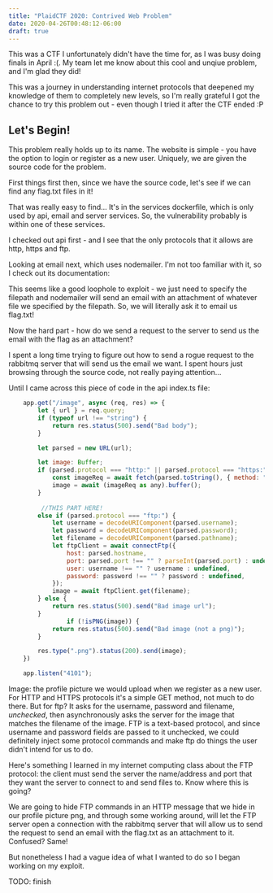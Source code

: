 ```yaml
---
title: "PlaidCTF 2020: Contrived Web Problem"
date: 2020-04-26T00:48:12-06:00
draft: true
---
```



This was a CTF I unfortunately didn't have the time for, as I was busy doing finals in April :(. My team let me know about this cool and unqiue problem, and I'm glad they did! 
<!--more-->


This was a journey in understanding internet protocols that deepened my knowledge of them to completely new levels, so I'm really grateful I got the chance to try this problem out - even though I tried it after the CTF ended :P



Let's Begin!
----

This problem really holds up to its name. The website is simple - you have the option to login or register as a new user. Uniquely, we are given the source code for the problem. 

First things first then, since we have the source code, let's see if we can find any flag.txt files in it! 


That was really easy to find...
It's in the services dockerfile, which is only used by api, email and server services. So, the vulnerability probably is within one of these services. 

I checked out api first - and I see that the only protocols that it allows are http, https and ftp. 

Looking at email next, which uses nodemailer. I'm not too familiar with it, so I check out its documentation: 



This seems like a good loophole to exploit - we just need to specify the filepath and nodemailer will send an email with an attachment of whatever file we specified by the filepath. So, we will literally ask it to email us flag.txt! 

Now the hard part - how do we send a request to the server to send us the email with the flag as an attachment? 

I spent a long time trying to figure out how to send a rogue request to the rabbitmq server that will send us the email we want. I spent hours just browsing through the source code, not really paying attention... 

Until I came across this piece of code in the api index.ts file: 

```js
    app.get("/image", async (req, res) => {
        let { url } = req.query;
        if (typeof url !== "string") {
            return res.status(500).send("Bad body");
        }

        let parsed = new URL(url);

        let image: Buffer;
        if (parsed.protocol === "http:" || parsed.protocol === "https:") {
            const imageReq = await fetch(parsed.toString(), { method: "GET" });
            image = await (imageReq as any).buffer();
        } 
        
         //THIS PART HERE!
        else if (parsed.protocol === "ftp:") {
            let username = decodeURIComponent(parsed.username);
            let password = decodeURIComponent(parsed.password);
            let filename = decodeURIComponent(parsed.pathname);
            let ftpClient = await connectFtp({
                host: parsed.hostname,
                port: parsed.port !== "" ? parseInt(parsed.port) : undefined,
                user: username !== "" ? username : undefined,
                password: password !== "" ? password : undefined,
            });
            image = await ftpClient.get(filename);
        } else {
            return res.status(500).send("Bad image url");
        }
                if (!isPNG(image)) {
            return res.status(500).send("Bad image (not a png)");
        }

        res.type(".png").status(200).send(image);
    })

    app.listen("4101");

```
Image: the profile picture we would upload when we register as a new user. For HTTP and HTTPS protocols it's a simple GET method, not much to do there. But for ftp? 
It asks for the username, password and filename, _unchecked_, then asynchronously asks the server for the image that matches the filename of the image. 
FTP is a text-based protocol, and since username and password fields are passed to it unchecked, we could definitely inject some protocol commands and make ftp do things the user didn't intend for us to do.

Here's something I learned in my internet computing class about the FTP protocol: the client must send the server the name/address and port that they want the server to connect to and send files to. Know where this is going? 

We are going to hide FTP commands in an HTTP message that we hide in our profile picture png, and through some working around, will let the FTP server open a connection with the rabbitmq server that will allow us to send the request to send an email with the flag.txt as an attachment to it. Confused? Same! 

But nonetheless I had a vague idea of what I wanted to do so I began working on my exploit.

TODO: finish